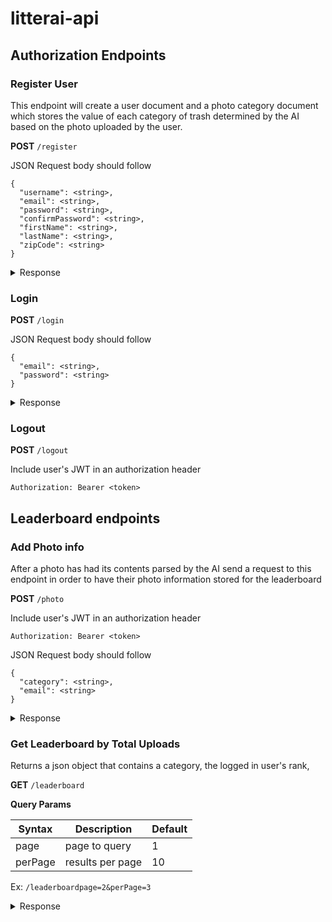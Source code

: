 # litterai-api

## Authorization Endpoints

### Register User

This endpoint will create a user document and a photo category document which stores the value of each category of trash determined by the AI based on the photo uploaded by the user.

**POST** `/register`

JSON Request body should follow

```
{
  "username": <string>,
  "email": <string>,
  "password": <string>,
  "confirmPassword": <string>,
  "firstName": <string>,
  "lastName": <string>,
  "zipCode": <string>
}
```

<details>
<summary>Response</summary>

```
{
  "user": {
    "userId": <string>,
    "username": <string>,
    "displayUsername": <string>,
    "firstName": <string>,
    "lastName": <string>,
    "zipCode": <string>,
  }
  "token": <string>
}
```

</details>

### Login

**POST** `/login`

JSON Request body should follow

```
{
  "email": <string>,
  "password": <string>
}
```

<details>
<summary>Response</summary>

```
{
  "user": {
    "_id": <string>,
    "username": <string>,
    "displayUsername": <string>,
    "firstName": <string>,
    "lastName": <string>,
    "zipCode": <string>,
  }
  "token": <string>
}
```

</details>

### Logout

**POST** `/logout`

Include user's JWT in an authorization header

```
Authorization: Bearer <token>
```

## Leaderboard endpoints

### Add Photo info

After a photo has had its contents parsed by the AI send a request to this endpoint in order to have their photo information stored for the leaderboard

**POST** `/photo`

Include user's JWT in an authorization header

```
Authorization: Bearer <token>
```

JSON Request body should follow

```
{
  "category": <string>,
  "email": <string>
}
```

<details>
<summary>Response</summary>

```
{
  "username": <string>,
  "category": <string>,
  "categoryUploads": <number>,
  "totalUploads": <number>,
}
```

</details>

### Get Leaderboard by Total Uploads

Returns a json object that contains a category, the logged in user's rank,

**GET** `/leaderboard`

**Query Params**

| Syntax  | Description      | Default |
| ------- | ---------------- | ------- |
| page    | page to query    | 1       |
| perPage | results per page | 10      |

Ex: `/leaderboardpage=2&perPage=3`

<details>
<summary>Response</summary>

When `userRank` is `null` a user is not logged in

When `userRank` is `-1` the logged in user has not uploaded a photo of selected category

```
{
    "category": <string>,
    "userRank": <number>,
    "totalEntries": <number>,
    "leaderboard": [
        {
            "username": <string>,
            "itemCount": <number>
            "rank": <number>
        }
        // ...
    ]
}
```

### Get Leaderboard by Category

Returns a json object that contains a category, the logged in user's rank,

**GET** `/leaderboard/:category`

**Query Params**

| Syntax  | Description      | Default |
| ------- | ---------------- | ------- |
| page    | page to query    | 1       |
| perPage | results per page | 10      |

Ex: `/leaderboard/:glass?page=2&perPage=3`

<details>
<summary>Response</summary>

When `userRank` is `null` a user is not logged in

When `userRank` is `-1` the logged in user has not uploaded a photo of selected category

```
{
    "category": <string>,
    "userRank": <number>,
    "totalEntries": <number>,
    "leaderboard": [
        {
            "username": <string>,
            "itemCount": <number>
            "rank": <number>
        }
        // ...
    ]
}
```

</details>
